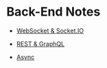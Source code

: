 # Back-End Notes 

- [WebSocket & Socket.IO](/web-comunications/websocket.md)

- [REST & GraphQL](/web-comunications/rest-graphql.md)

- [Async](/topics/async.md)

 